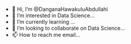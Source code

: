 - 👋 Hi, I’m @DanganaHawakuluAbdullahi
- 👀 I’m interested in Data Science...
- 🌱 I’m currently learning ...
- 💞️ I’m looking to collaborate on Data Science...
- 📫 How to reach me email...

<!---
DanganaHawakuluAbdullahi/DanganaHawakuluAbdullahi is a ✨ special ✨ repository because its `README.md` (this file) appears on your GitHub profile.
You can click the Preview link to take a look at your changes.
--->
